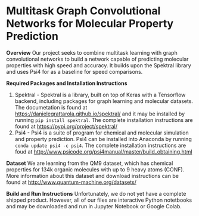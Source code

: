 # Multitask Graph Convolutional Networks for Molecular Property Prediction

**Overview**
Our project seeks to combine multitask learning with graph convolutional networks to build a network capable of predicting molecular properties with high speed and accuracy. It builds upon the Spektral library and uses Psi4 for as a baseline for speed comparisons.

**Required Packages and Installation Instructions**
1. Spektral - Spektral is a library, built on top of Keras with a Tensorflow backend, including packages for graph learning and molecular datasets. The documetation is found at https://danielegrattarola.github.io/spektral/ and it may be installed by running `pip install spektral`. The complete installation instructions are found at https://pypi.org/project/spektral/
2. Psi4 - Psi4 is a suite of program for chemical and molecular simulation and property prediction. Psi4 can be installed into Anaconda by running `conda update psi4 -c psi4`. The complete installation instructions are foud at http://www.psicode.org/psi4manual/master/build_obtaining.html

**Dataset**
We are learning from the QM9 dataset, which has chemical properties for 134k organic molecules with up to 9 heavy atoms (CONF). More information about this dataset and download instructions can be found at http://www.quantum-machine.org/datasets/

**Build and Run Instructions**
Unfortunately, we do not yet have a complete shipped product. However, all of our files are interactive Python notetbooks and may be downloaded and run in Jupyter Notebook or Google Colab.
